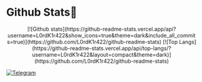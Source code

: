 # Github Stats👾
<p align="center">
[![Github stats](https://github-readme-stats.vercel.app/api?username=L0rdK1r422&show_icons=true&theme=dark&include_all_commits=true)](https://github.com/L0rdK1r422/github-readme-stats)
[![Top Langs](https://github-readme-stats.vercel.app/api/top-langs/?username=L0rdK1r422&layout=compact&theme=dark)](https://github.com/L0rdK1r422/github-readme-stats)


<a href="https://bit.ly/3EPoOmA"><img title="Telegram" src="https://img.shields.io/badge/-Telegram-blue"></a>
</p>
